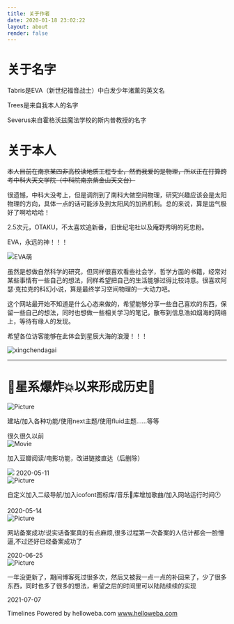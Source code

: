 ```yaml
---
title: 关于作者
date: 2020-01-18 23:02:22
layout: about
render: false
---
```


# 关于名字
Tabris是EVA（新世纪福音战士）中白发少年渚薰的英文名

Trees是来自我本人的名字

Severus来自霍格沃兹魔法学校的斯内普教授的名字

# 关于本人
~~本人目前在南京某四非高校读地质工程专业，然而我爱的是物理，所以正在打算跨考中科大天文学院（中科院南京紫金山天文台）~~

很遗憾，中科大没考上，但是调剂到了南科大做空间物理，研究兴趣应该会是太阳物理的方向，具体一点的话可能涉及到太阳风的加热机制。总的来说，算是运气极好了啊哈哈哈！

2.5次元，OTAKU，不太喜欢追新番，旧世纪宅社以及庵野秀明的死忠粉。

<p class="note note-primary">EVA，永远的神！！！</p>

![EVA萌](https://hexo-1301133429.cos.ap-chengdu.myqcloud.com/post/20200414104326211.png)

虽然是想做自然科学的研究，但同样很喜欢看些社会学，哲学方面的书籍，经常对某些事情有一些自己的想法，同样希望把自己的生活能够过得比较诗意。很喜欢阿瑟·克拉克的科幻小说，算是最终学习空间物理的一大动力吧。

这个网站最开始不知道是什么心态来做的，希望能够分享一些自己喜欢的东西，保留一些自己的想法，同时也想做一些相关学习的笔记，散布到信息浩如烟海的网络上，等待有缘人的发现。

希望各位访客能够在此体会到星辰大海的浪漫！！！

![xingchendagai](https://trees-1301133429.cos.ap-nanjing.myqcloud.com/%E6%98%9F%E8%BE%B0%E5%A4%A7%E6%B5%B7.jpeg)

---
# 🎇星系爆炸💥以来形成历史🎇

<html>
<head>
<meta charset="utf-8">
<link rel="stylesheet" href="http://www.helloweba.com/demo/css/main.css" />
<link rel="stylesheet" href="style.css" />
</head>

<body>
<section id="cd-timeline" class="cd-container">
	<div class="cd-timeline-block">
		<div class="cd-timeline-img cd-picture">
			<img src="https://hexo-1301133429.cos.ap-chengdu.myqcloud.com/star.svg" alt="Picture">
		</div>
		<div class="cd-timeline-content">
			<p>建站/加入各种功能/使用next主题/使用fluid主题......等等</p>
			<span class="cd-date">很久很久以前</span>
		</div>
	</div>
    <div class="cd-timeline-block">
		<div class="cd-timeline-img cd-picture">
			<img src="https://hexo-1301133429.cos.ap-chengdu.myqcloud.com/star.svg" alt="Movie">
		</div>
		<div class="cd-timeline-content">
			<p>加入豆瓣阅读/电影功能，改进链接直达（后删除）</p>
            <img src="https://hexo-1301133429.cos.ap-chengdu.myqcloud.com/20200511215059.png" />
			<span class="cd-date">2020-05-11</span>
		</div>
	</div>
    <div class="cd-timeline-block">
		<div class="cd-timeline-img cd-picture">
			<img src="https://hexo-1301133429.cos.ap-chengdu.myqcloud.com/star.svg" alt="Picture">
		</div>
		<div class="cd-timeline-content">
			<p>自定义加入二级导航/加入icofont图标库/音乐🎵库增加歌曲/加入网站运行时间🕐</p>
			<span class="cd-date">2020-05-14</span>
		</div>
	</div>
    <div class="cd-timeline-block">
		<div class="cd-timeline-img cd-picture">
			<img src="https://hexo-1301133429.cos.ap-chengdu.myqcloud.com/star.svg" alt="Picture">
		</div>
		<div class="cd-timeline-content">
			<p>网站备案成功!说实话备案真的有点麻烦,很多过程第一次备案的人估计都会一脸懵逼,不过还好已经备案成功了</p>
			<span class="cd-date">2020-06-25</span>
		</div>
	</div>
    <div class="cd-timeline-block">
		<div class="cd-timeline-img cd-picture">
			<img src="https://hexo-1301133429.cos.ap-chengdu.myqcloud.com/star.svg" alt="Picture">
		</div>
		<div class="cd-timeline-content">
			<p>一年没更新了，期间博客死过很多次，然后又被我一点一点的补回来了，少了很多东西，同时也多了很多的想法，希望之后的时间里可以陆陆续续的实现</p>
			<span class="cd-date">2021-07-07</span>
		</div>
	</div>
</section>

<div id="footer">
    <p>Timelines Powered by helloweba.com
    <a href="http://www.helloweba.com">www.helloweba.com</a>
    </p>
</div>
</body>
</html>